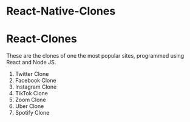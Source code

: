 # React-Native-Clones

# React-Clones
These are the clones of one the most popular sites, programmed using React and Node JS.

1. Twitter Clone
2. Facebook Clone
3. Instagram Clone
4. TikTok Clone
5. Zoom Clone
6. Uber Clone
7. Spotify Clone
